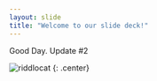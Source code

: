 ```yaml
---
layout: slide
title: "Welcome to our slide deck!"
---
```


Good Day. 
Update #2

![riddlocat](https://octodex.github.com/images/riddlocat.png)
{: .center}
